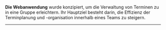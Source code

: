 **Die Webanwendung** wurde konzipiert, um die Verwaltung von Terminen zu in eine Gruppe erleichtern. Ihr Hauptziel besteht darin, die Effizienz der Terminplanung und -organisation innerhalb eines Teams zu steigern.

---

